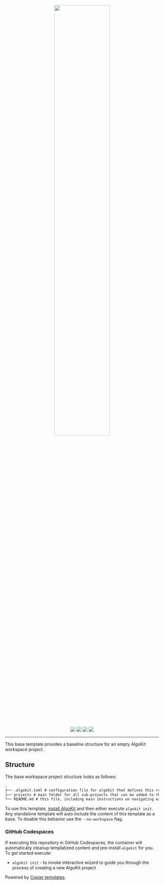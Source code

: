 <div align="center">
<a href="https://github.com/algorandfoundation/algokit-fullstack-template"><img src="https://bafkreiecql6vi6othgvbouvofyajmm52jyinnppaw7ckenxxeywjbwf2v4.ipfs.nftstorage.link" width=60%></a>
</div>

<p align="center">
    <a target="_blank" href="https://github.com/algorandfoundation/algokit-cli"><img src="https://img.shields.io/badge/docs-repository-00dc94?logo=github&style=flat.svg" /></a>
    <a target="_blank" href="https://developer.algorand.org/algokit/"><img src="https://img.shields.io/badge/learn-AlgoKit-00dc94?logo=algorand&mac=flat.svg" /></a>
    <a target="_blank" href="https://github.com/algorandfoundation/algokit-base-template"><img src="https://img.shields.io/github/stars/algorandfoundation/algokit-base-template?color=00dc94&logo=star&style=flat" /></a>
    <a target="_blank" href="https://developer.algorand.org/algokit/"><img  src="https://api.visitorbadge.io/api/visitors?path=https%3A%2F%2Fgithub.com%2Falgorandfoundation%2Falgokit-base-template&countColor=%2300dc94&style=flat" /></a>
</p>

---

This base template provides a baseline structure for an empty AlgoKit workspace project.

## Structure

The base workspace project structure looks as follows:

```md
.
├── .algokit.toml # configuration file for algokit that defines this root folder as a workspace
├── projects # main folder for all sub-projects that can be added to the workspace by executing `algokit init` in the root folder
└── README.md # this file, including main instructions on navigating within the workspace
```

To use this template, [install AlgoKit](https://github.com/algorandfoundation/algokit-cli#readme) and then either execute `algokit init`. Any standalone template will auto include the content of this template as a base. To disable this behavior use the `--no-workspace` flag.

### GitHub Codespaces

If executing this repository in GitHub Codespaces, the container will automatically cleanup templatized content and pre-install `algokit` for you. To get started execute:

-   `algokit init` - to invoke interactive wizard to guide you through the process of creating a new AlgoKit project

Powered by [Copier templates](https://copier.readthedocs.io/en/stable/).
